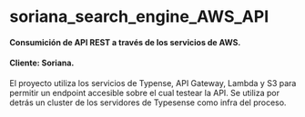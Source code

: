 # soriana_search_engine_AWS_API
#### Consumición de API REST a través de los servicios de AWS. 
#### Cliente: Soriana.

El proyecto utiliza los servicios de Typense, API Gateway, Lambda y S3 para permitir un endpoint accesible sobre el cual testear la API.
Se utiliza por detrás un cluster de los servidores de Typesense como infra del proceso.
